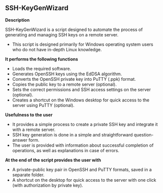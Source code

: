 ## SSH-KeyGenWizard


**Description**

SSH-KeyGenWizard is a script designed to automate the process of generating and managing SSH keys on a remote server.
- This script is designed primarily for Windows operating system users who do not have in-depth Linux knowledge.


**It performs the following functions**
- Loads the required software.
- Generates OpenSSH keys using the EdDSA algorithm.
- Converts the OpenSSH private key into PuTTY (.ppk) format.
- Copies the public key to a remote server (optional).
- Sets the correct permissions and SSH access settings on the server (optional).
- Creates a shortcut on the Windows desktop for quick access to the server using PuTTY (optional).


**Usefulness to the user**
- It provides a simple process to create a private SSH key and integrate it with a remote server.
- SSH key generation is done in a simple and straightforward question-answer form.
- The user is provided with information about successful completion of operations, as well as explanations in case of errors.


**At the end of the script provides the user with**
- A private-public key pair in OpenSSH and PuTTY formats, saved in a separate folder.
- A shortcut on the desktop for quick access to the server with one click (with authorization by private key).
